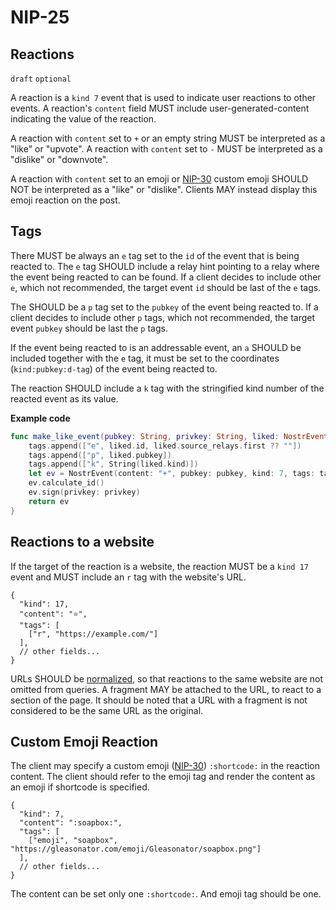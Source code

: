
NIP-25
======

Reactions
---------

`draft` `optional`

A reaction is a `kind 7` event that is used to indicate user reactions to other events. A
reaction's `content` field MUST include user-generated-content indicating the value of the
reaction.

A reaction with `content` set to `+` or an empty string MUST be interpreted as a "like" or "upvote".
A reaction with `content` set to `-` MUST be interpreted as a "dislike" or "downvote".

A reaction with `content` set to an emoji or [NIP-30](30.md) custom emoji SHOULD NOT be interpreted
as a "like" or "dislike". Clients MAY instead display this emoji reaction on the post.

Tags
----

There MUST be always an `e` tag set to the `id` of the event that is being reacted to. The `e` tag SHOULD include a relay hint pointing to a relay where the event being reacted to can be found. If a client decides to include other `e`, which not recommended, the target event `id` should be last of the `e` tags.

The SHOULD be a `p` tag set to the `pubkey` of the event being reacted to. If a client decides to include other `p` tags, which not recommended, the target event `pubkey` should be last the `p` tags.

If the event being reacted to is an addressable event, an `a` SHOULD be included together with the `e` tag, it must be set to the coordinates (`kind:pubkey:d-tag`) of the event being reacted to.

The reaction SHOULD include a `k` tag with the stringified kind number of the reacted event as its value.

**Example code**

```swift
func make_like_event(pubkey: String, privkey: String, liked: NostrEvent) -> NostrEvent {
    tags.append(["e", liked.id, liked.source_relays.first ?? ""])
    tags.append(["p", liked.pubkey])
    tags.append(["k", String(liked.kind)])
    let ev = NostrEvent(content: "+", pubkey: pubkey, kind: 7, tags: tags)
    ev.calculate_id()
    ev.sign(privkey: privkey)
    return ev
}
```

Reactions to a website
---------------------

If the target of the reaction is a website, the reaction MUST be a `kind 17` event and MUST include an `r` tag with the website's URL.

```jsonc
{
  "kind": 17,
  "content": "⭐",
  "tags": [
    ["r", "https://example.com/"]
  ],
  // other fields...
}
```

URLs SHOULD be [normalized](https://datatracker.ietf.org/doc/html/rfc3986#section-6), so that reactions to the same website are not omitted from queries.
A fragment MAY be attached to the URL, to react to a section of the page.
It should be noted that a URL with a fragment is not considered to be the same URL as the original.

Custom Emoji Reaction
---------------------

The client may specify a custom emoji ([NIP-30](30.md)) `:shortcode:` in the
reaction content. The client should refer to the emoji tag and render the
content as an emoji if shortcode is specified.

```jsonc
{
  "kind": 7,
  "content": ":soapbox:",
  "tags": [
    ["emoji", "soapbox", "https://gleasonator.com/emoji/Gleasonator/soapbox.png"]
  ],
  // other fields...
}
```

The content can be set only one `:shortcode:`. And emoji tag should be one.
